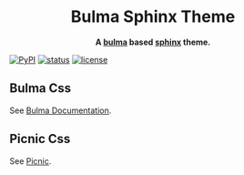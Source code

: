 <h1 align="center">
  Bulma Sphinx Theme
</h1>

<p align="center">
  <strong>
    A <a href="https://bulma.io/">bulma</a> based <a href="https://www.sphinx-doc.org/en/master/">sphinx</a> theme.
  </strong>
</p>

[![PyPI](https://img.shields.io/pypi/v/bulma-sphinx-theme?style=flat-square&logo=python&logoColor=white&color=orange)](https://pypi.org/project/bulma-sphinx-theme/)
[![status](https://img.shields.io/pypi/status/bulma-sphinx-theme.svg?style=flat-square)](https://pypi.org/project/bulma-sphinx-theme/)
[![license](https://img.shields.io/pypi/l/bulma-sphinx-theme.svg?style=flat-square&logo=opensourceinitiative&logoColor=white)](https://github.com/zclab/bulma-sphinx-theme/blob/main/LICENSE)

## Bulma Css

See [Bulma Documentation](https://bulma.io/).

## Picnic Css

See [Picnic](https://picnicss.com/).
